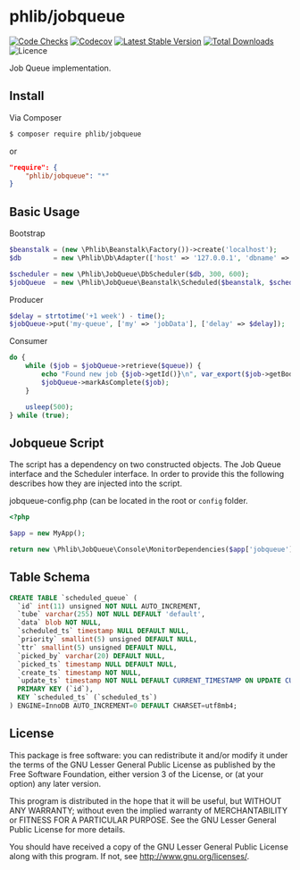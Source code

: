# phlib/jobqueue

[![Code Checks](https://img.shields.io/github/actions/workflow/status/phlib/jobqueue/code-checks.yml?logo=github)](https://github.com/phlib/jobqueue/actions/workflows/code-checks.yml)
[![Codecov](https://img.shields.io/codecov/c/github/phlib/jobqueue.svg?logo=codecov)](https://codecov.io/gh/phlib/jobqueue)
[![Latest Stable Version](https://img.shields.io/packagist/v/phlib/jobqueue.svg?logo=packagist)](https://packagist.org/packages/phlib/jobqueue)
[![Total Downloads](https://img.shields.io/packagist/dt/phlib/jobqueue.svg?logo=packagist)](https://packagist.org/packages/phlib/jobqueue)
![Licence](https://img.shields.io/github/license/phlib/jobqueue.svg)

Job Queue implementation.

## Install

Via Composer

``` bash
$ composer require phlib/jobqueue
```
or
``` JSON
"require": {
    "phlib/jobqueue": "*"
}
```

## Basic Usage

Bootstrap
``` php
$beanstalk = (new \Phlib\Beanstalk\Factory())->create('localhost');
$db        = new \Phlib\Db\Adapter(['host' => '127.0.0.1', 'dbname' => 'example']);

$scheduler = new \Phlib\JobQueue\DbScheduler($db, 300, 600);
$jobQueue  = new \Phlib\JobQueue\Beanstalk\Scheduled($beanstalk, $scheduler);
```

Producer
``` php
$delay = strtotime('+1 week') - time();
$jobQueue->put('my-queue', ['my' => 'jobData'], ['delay' => $delay]);
```

Consumer
``` php
do {
    while ($job = $jobQueue->retrieve($queue)) {
        echo "Found new job {$job->getId()}\n", var_export($job->getBody(), true), "\n";
        $jobQueue->markAsComplete($job);
    }

    usleep(500);
} while (true);
```

## Jobqueue Script

The script has a dependency on two constructed objects. The Job Queue interface and the Scheduler interface. In order 
to provide this the following describes how they are injected into the script.

jobqueue-config.php (can be located in the root or ```config``` folder.
``` php
<?php

$app = new MyApp();

return new \Phlib\JobQueue\Console\MonitorDependencies($app['jobqueue'], $app['scheduler']);

```

## Table Schema

``` SQL
CREATE TABLE `scheduled_queue` (
  `id` int(11) unsigned NOT NULL AUTO_INCREMENT,
  `tube` varchar(255) NOT NULL DEFAULT 'default',
  `data` blob NOT NULL,
  `scheduled_ts` timestamp NULL DEFAULT NULL,
  `priority` smallint(5) unsigned DEFAULT NULL,
  `ttr` smallint(5) unsigned DEFAULT NULL,
  `picked_by` varchar(20) DEFAULT NULL,
  `picked_ts` timestamp NULL DEFAULT NULL,
  `create_ts` timestamp NOT NULL,
  `update_ts` timestamp NOT NULL DEFAULT CURRENT_TIMESTAMP ON UPDATE CURRENT_TIMESTAMP,
  PRIMARY KEY (`id`),
  KEY `scheduled_ts` (`scheduled_ts`)
) ENGINE=InnoDB AUTO_INCREMENT=0 DEFAULT CHARSET=utf8mb4;
```

## License

This package is free software: you can redistribute it and/or modify
it under the terms of the GNU Lesser General Public License as published by
the Free Software Foundation, either version 3 of the License, or
(at your option) any later version.

This program is distributed in the hope that it will be useful,
but WITHOUT ANY WARRANTY; without even the implied warranty of
MERCHANTABILITY or FITNESS FOR A PARTICULAR PURPOSE.  See the
GNU Lesser General Public License for more details.

You should have received a copy of the GNU Lesser General Public License
along with this program.  If not, see <http://www.gnu.org/licenses/>.
